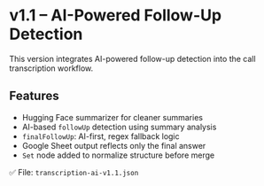 # v1.1 – AI-Powered Follow-Up Detection

This version integrates AI-powered follow-up detection into the call transcription workflow.

## Features
- Hugging Face summarizer for cleaner summaries
- AI-based `followUp` detection using summary analysis
- `finalFollowUp`: AI-first, regex fallback logic
- Google Sheet output reflects only the final answer
- `Set` node added to normalize structure before merge

✅ File: `transcription-ai-v1.1.json`
